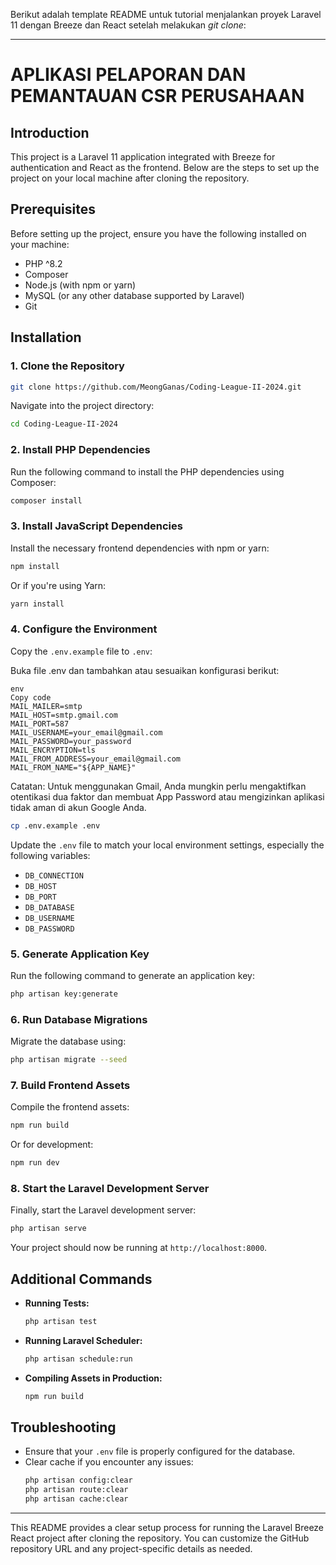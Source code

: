 Berikut adalah template README untuk tutorial menjalankan proyek Laravel 11 dengan Breeze dan React setelah melakukan _git clone_:

---

# APLIKASI PELAPORAN DAN PEMANTAUAN CSR PERUSAHAAN

## Introduction

This project is a Laravel 11 application integrated with Breeze for authentication and React as the frontend. Below are the steps to set up the project on your local machine after cloning the repository.

## Prerequisites

Before setting up the project, ensure you have the following installed on your machine:

-   PHP ^8.2
-   Composer
-   Node.js (with npm or yarn)
-   MySQL (or any other database supported by Laravel)
-   Git

## Installation

### 1. Clone the Repository

```bash
git clone https://github.com/MeongGanas/Coding-League-II-2024.git
```

Navigate into the project directory:

```bash
cd Coding-League-II-2024
```

### 2. Install PHP Dependencies

Run the following command to install the PHP dependencies using Composer:

```bash
composer install
```

### 3. Install JavaScript Dependencies

Install the necessary frontend dependencies with npm or yarn:

```bash
npm install
```

Or if you're using Yarn:

```bash
yarn install
```

### 4. Configure the Environment

Copy the `.env.example` file to `.env`:

Buka file .env dan tambahkan atau sesuaikan konfigurasi berikut:

```
env
Copy code
MAIL_MAILER=smtp
MAIL_HOST=smtp.gmail.com
MAIL_PORT=587
MAIL_USERNAME=your_email@gmail.com
MAIL_PASSWORD=your_password
MAIL_ENCRYPTION=tls
MAIL_FROM_ADDRESS=your_email@gmail.com
MAIL_FROM_NAME="${APP_NAME}"
```

Catatan: Untuk menggunakan Gmail, Anda mungkin perlu mengaktifkan otentikasi dua faktor dan membuat App Password atau mengizinkan aplikasi tidak aman di akun Google Anda.

```bash
cp .env.example .env
```

Update the `.env` file to match your local environment settings, especially the following variables:

-   `DB_CONNECTION`
-   `DB_HOST`
-   `DB_PORT`
-   `DB_DATABASE`
-   `DB_USERNAME`
-   `DB_PASSWORD`

### 5. Generate Application Key

Run the following command to generate an application key:

```bash
php artisan key:generate
```

### 6. Run Database Migrations

Migrate the database using:

```bash
php artisan migrate --seed
```

### 7. Build Frontend Assets

Compile the frontend assets:

```bash
npm run build
```

Or for development:

```bash
npm run dev
```

### 8. Start the Laravel Development Server

Finally, start the Laravel development server:

```bash
php artisan serve
```

Your project should now be running at `http://localhost:8000`.

## Additional Commands

-   **Running Tests:**

    ```bash
    php artisan test
    ```

-   **Running Laravel Scheduler:**

    ```bash
    php artisan schedule:run
    ```

-   **Compiling Assets in Production:**
    ```bash
    npm run build
    ```

## Troubleshooting

-   Ensure that your `.env` file is properly configured for the database.
-   Clear cache if you encounter any issues:
    ```bash
    php artisan config:clear
    php artisan route:clear
    php artisan cache:clear
    ```

---

This README provides a clear setup process for running the Laravel Breeze React project after cloning the repository. You can customize the GitHub repository URL and any project-specific details as needed.

